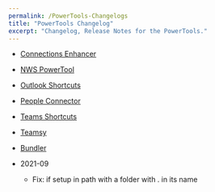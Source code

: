 ```yaml
---
permalink: /PowerTools-Changelogs
title: "PowerTools Changelog"
excerpt: "Changelog, Release Notes for the PowerTools."
---
```



* [Connections Enhancer](Connections-Enhancer-(Changelog))


* [NWS PowerTool](NWS-PowerTool-Changelog)
* [Outlook Shortcuts](Outlook-Shortcuts-Changelog)
* [People Connector](People-Connector-Changelog)
* [Teams Shortcuts](Teams-Shortcuts-Changelog)
* [Teamsy](Teamsy-Changelog)


* [Bundler](PowerTools-Bundler-Changelog)


* 2021-09
  - Fix: if setup in path with a folder with . in its name
